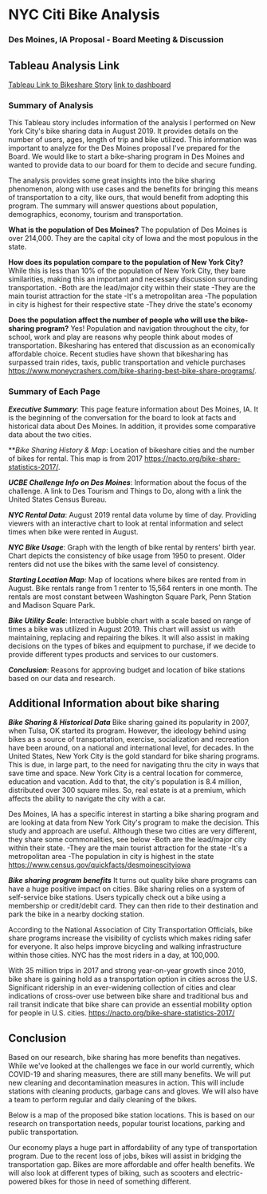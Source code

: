 # NYC Citi Bike Analysis
### Des Moines, IA Proposal - Board Meeting & Discussion

## Tableau Analysis Link
[Tableau Link to Bikeshare Story](https://public.tableau.com/profile/doris.b.cohen#!/vizhome/BikeshareChallengeFINAL/StoryChallenge?publish=yes)
[link to dashboard]("https://public.tableau.com/profile/doris.b.cohen#!/vizhome/BikeshareChallengeFINAL/StoryChallenge?publish=yes")

### Summary of Analysis
This Tableau story includes information of the analysis I performed on New York City's bike sharing data in August 2019. It provides details on the number of users, ages, length of trip and bike utilized. This information was important to analyze for the Des Moines proposal I've prepared for the Board. We would like to start a bike-sharing program in Des Moines and wanted to provide data to our board for them to decide and secure funding. 

The analysis provides some great insights into the bike sharing phenomenon, along with use cases and the benefits for bringing this means of transportation to a city, like ours, that would benefit from adopting this program. The summary will answer questions about population, demographics, economy, tourism and transportation.

**__What is the population of Des Moines?__** 
The population of Des Moines is over 214,000. They are the capital city of Iowa and the most populous in the state. 

**__How does its population compare to the population of New York City?__**
While this is less than 10% of the population of New York City, they bare similarities, making this an important and necessary discussion surrounding transportation. 
    -Both are the lead/major city within their state
    -They are the main tourist attraction for the state
    -It's a metropolitan area
    -The population in city is highest for their respective state
    -They drive the state's economy


**__Does the population affect the number of people who will use the bike-sharing program?__**
Yes! Population and navigation throughout the city, for school, work and play are reasons why people think about modes of transportation. Bikesharing has entered that discussion as an economically affordable choice. Recent studies have shown that bikesharing has surpassed train rides, taxis, public transportation and vehicle purchases https://www.moneycrashers.com/bike-sharing-best-bike-share-programs/. 

### Summary of Each Page
**_Executive Summary_**: This page feature information about Des Moines, IA. It is the beginning of the conversation for the board to look at facts and historical data about Des Moines. In addition, it provides some comparative data about the two cities. 

**_Bike Sharing History & Map_: Location of bikeshare cities and the number of bikes for rental. This map is from 2017 https://nacto.org/bike-share-statistics-2017/.

**_UCBE Challenge Info on Des Moines_**: Information about the focus of the challenge. A link to Des Tourism and Things to Do, along with a link the United States Census Bureau. 

**_NYC Rental Data_**: August 2019 rental data volume by time of day. Providing viewers with an interactive chart to look at rental information and select times when bike were rented in August. 

**_NYC Bike Usage_**: Graph with the length of bike rental by renters' birth year. Chart depicts the consistency of bike usage from 1950 to present. Older renters did not use the bikes with the same level of consistency. 

**_Starting Location Map_**: Map of locations where bikes are rented from in August. Bike rentals range from 1 renter to 15,564 renters in one month. The rentals are most constant between Washington Square Park, Penn Station and Madison Square Park. 

**_Bike Utility Scale_**: Interactive bubble chart with a scale based on range of times a bike was utilized in August 2019. This chart will assist us with maintaining, replacing and repairing the bikes. It will also assist in making decisions on the types of bikes and equipment to purchase, if we decide to provide different types products and services to our customers. 

**_Conclusion_**: Reasons for approving budget and location of bike stations based on our data and research. 


## Additional Information about bike sharing

**_Bike Sharing & Historical Data_**
Bike sharing gained its popularity in 2007, when Tulsa, OK started its program. However, the ideology behind using bikes as a source of transportation, exercise, socialization and recreation have been around, on a national and international level, for decades. In the United States, New York City is the gold standard for bike sharing programs. This is due, in large part, to the need for navigating thru the city in ways that save time and space. New York City is a central location for commerce, education and vacation. Add to that, the city's population is 8.4 million, distributed over 300 square miles. So, real estate is at a premium, which affects the ability to navigate the city with a car. 

Des Moines, IA has a specific interest in starting a bike sharing program and are looking at data from New York City's program to make the decision. This study and approach are useful. Although these two cities are very different, they share some commonalities, see below
    -Both are the lead/major city within their state.
    -They are the main tourist attraction for the state
    -It's a metropolitan area
    -The population in city is highest in the state https://www.census.gov/quickfacts/desmoinescityiowa 

**_Bike sharing program benefits_**
It turns out quality bike share programs can have a huge positive impact on cities. Bike sharing relies on a system of self-service bike stations. Users typically check out a bike using a membership or credit/debit card. They can then ride to their destination and park the bike in a nearby docking station.

According to the National Association of City Transportation Officials, bike share programs increase the visibility of cyclists which makes riding safer for everyone. It also helps improve bicycling and walking infrastructure within those cities. NYC has the most riders in a day, at 100,000. 

With 35 million trips in 2017 and strong year-on-year growth since 2010, bike share is gaining hold as a transportation option in cities across the U.S. Significant ridership in an ever-widening collection of cities and clear indications of cross-over use between bike share and traditional bus and rail transit indicate that bike share can provide an essential mobility option for people in U.S. cities. https://nacto.org/bike-share-statistics-2017/ 

## Conclusion 
Based on our research, bike sharing has more benefits than negatives. While we've looked at the challenges we face in our world currently, which COVID-19 and sharing measures, there are still many benefits. We will put new cleaning and decontamination measures in action. This will include stations with cleaning products, garbage cans and gloves. We will also have a team to perform regular and daily cleaning of the bikes. 

Below is a map of the proposed bike station locations. This is based on our research on transportation needs, popular tourist locations, parking and public transportation. 

Our economy plays a huge part in affordability of any type of transportation program. Due to the recent loss of jobs, bikes will assist in bridging the transportation gap. Bikes are more affordable and offer health benefits. We will also look at different types of biking, such as scooters and electric-powered bikes for those in need of something different. 



